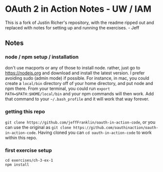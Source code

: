 # OAuth 2 in Action Notes - UW / IAM

This is a fork of Justin Richer's repository, with the readme ripped out and replaced with notes for setting up and running the exercises. - Jeff

## Notes

### node / npm setup / installation
don't use macports or any of those to install node. rather, just go to https://nodejs.org and download and install the latest version. I prefer avoiding sudo (admin mode) if possible. For instance, in mac, you could create a `local/bin` directory off of your home directory, and put node and npm there. From your terminal, you could run `export PATH=$PATH:$HOME/local/bin` and your npm commands will then work. Add that command to your `~/.bash_profile` and it will work that way forever.
### getting this repo
`git clone https://github.com/jeffFranklin/oauth-in-action-code`, or you can use the original as `git clone https://github.com/oauthinaction/oauth-in-action-code`. Having cloned you can `cd oauth-in-action-code` to work within this repo.
### first exercise setup
```
cd exercises/ch-3-ex-1
npm install
```

